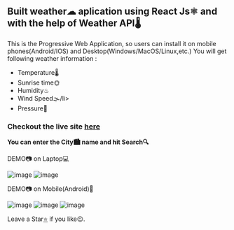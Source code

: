 <div><h2>Built weather☁ aplication using React Js⚛️ and with the help of Weather API🌡</h2></div>
<span>This is the Progressive Web Application, so users can install it on mobile phones(Android/IOS) and Desktop(Windows/MacOS/Linux,etc.)  </span>
You will get following weather information :
<ul>
  <li>Temperature🌡</li>
  <li>Sunrise time🌞</li>
  <li>Humidity♨</li>
  <li>Wind Speed🌫/li>
  <li>Pressure🎇</li>
</ul>



<h3>Checkout the live site <a href="https://react-weather-app-moresahil7.netlify.app/">here</a></h3>

<strong>You can enter the City🏙 name and hit Search🔍</strong>

DEMO📷 on Laptop💻

![image](https://user-images.githubusercontent.com/82169025/129677106-827339ff-8c8c-4766-892a-6ae25f83dba0.png)
![image](https://user-images.githubusercontent.com/82169025/129677150-5d5bf5f8-0b5c-423a-b23e-179ed51c46dd.png)

DEMO📷 on Mobile(Android)📱

![image](https://user-images.githubusercontent.com/82169025/129677243-b729e5dd-900f-42dd-a07f-fff5cd2dc04d.png)
![image](https://user-images.githubusercontent.com/82169025/129677274-59680081-4931-4a96-a1d1-23b0676578b0.png)
![image](https://user-images.githubusercontent.com/82169025/129677286-b8fc6ae6-e417-48a5-beed-44a2b8a858de.png)








Leave a Star<a href="https://github.com/moresahil7/React_Weather_App">⭐</a> if you like😉.
